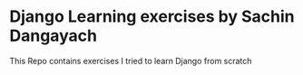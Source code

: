 # Django Learning exercises by Sachin Dangayach

This Repo contains exercises I tried to learn Django from scratch
